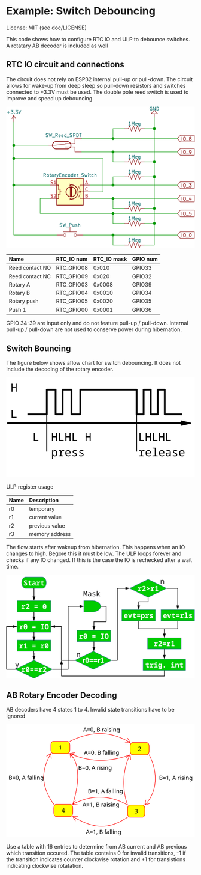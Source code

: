 # Example: Switch Debouncing

License: MIT (see doc/LICENSE)

This code shows how to configure RTC IO and ULP to debounce switches.
A rotatary AB decoder is included as well

## RTC IO circuit and connections
The circuit does not rely on ESP32 internal pull-up or pull-down. The circuit allows for wake-up from deep sleep so pull-down resistors and switches connected to +3.3V must be used.
The double pole reed switch is used to improve and speed up debouncing.

![ ](reed_rot_btn.svg  "Switch connections to ESP32")

|Name|RTC_IO num|RTC_IO mask|GPIO num|
|:-|:-|:-|:-|
|Reed contact NO|RTC_GPIO08|0x010|GPIO33|
|Reed contact NC|RTC_GPIO09|0x020|GPIO32|
|Rotary A|RTC_GPIO03|0x0008|GPIO39|
|Rotary B|RTC_GPIO04|0x0010|GPIO34|
|Rotary push|RTC_GPIO05|0x0020|GPIO35|
|Push 1|RTC_GPIO00|0x0001|GPIO36|

GPIO 34-39 are input only and do not feature pull-up / pull-down.
Internal pull-up / pull-down are not used to conserve power during
hibernation.

## Switch Bouncing

The figure below shows aflow chart for switch debouncing. It does not include the decoding of the rotary encoder.

![ ](SwitchBounce.svg  "Switch bouning")

ULP register usage

|Name|Description|
|:-|:-|
|r0|temporary|
|r1|current value|
|r2|previous value|
|r3|memory address|

The flow starts after wakeup from hibernation. This happens when
an IO changes to high. Begore this it must be low. The ULP loops forever
and checks if any IO changed. If this is the case the IO is rechecked after
a wait time.

![ ](SwitchBounceFlow.svg  "Switch debounce flow")

## AB Rotary Encoder Decoding

AB decoders have 4 states 1 to 4. Invalid state transitions have to be ignored

![ ](ABdecoding.svg  "AB encoder states")

Use a table with 16 entries to determine from AB current and AB previous which
transition occured. The table contains 0 for invalid transitions, -1 if the
transition indicates counter clockwise rotation and +1 for transistions indicating
clockwise rotatation.
